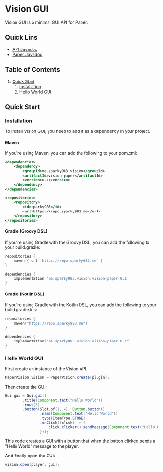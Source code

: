 # Vision GUI

Vision GUI is a minimal GUI API for Paper.

## Quick Lins

- [API Javadoc](https://repo.sparky983.me/javadoc/releases/me/sparky983/vision/vision-api/0.1)
- [Paper Javadoc](https://repo.sparky983.me/javadoc/releases/me/sparky983/vision/vision-paper/0.1)

## Table of Contents

1. [Quick Start](#quick-start)
    1. [Installation](#installation)
    2. [Hello World GUI](#hello-world-gui)

## Quick Start

### Installation

To install Vision GUI, you need to add it as a dependency in your project.

#### Maven

If you're using Maven, you can add the following to your pom.xml:

```xml
<dependencies>
    <dependency>
        <groupId>me.sparky983.vision</groupId>
        <artifactId>vision-paper</artifactId>
        <version>0.1</version>
    </dependency>
</dependencies>

<repositories>
    <repository>
        <id>sparky983</id>
        <url>https://repo.sparky983.me</url>
    </repository>
</repositories>
```

#### Gradle (Groovy DSL)

If you're using Gradle with the Groovy DSL, you can add the following to your build.gradle:

```groovy
repositories {
    maven { url 'https://repo.sparky983.me' }
}

dependencies {
    implementation 'me.sparky983.vision:vision-paper:0.1'
}
```

#### Gradle (Kotlin DSL)

If you're using Gradle with the Kotlin DSL, you can add the following to your build.gradle.kts:

```kotlin
repositories {
    maven("https://repo.sparky983.me")
}

dependencies {
    implementation("me.sparky983.vision:vision-paper:0.1")
}
```

### Hello World GUI


First create an instance of the Vision API.

```java
PaperVision vision = PaperVision.create(plugin);
```

Then create the GUI:

```java
Gui gui = Gui.gui()
        .title(Component.text("Hello World"))
        .rows(3)
        .button(Slot.of(1, 4), Button.button()
                .name(Component.text("Hello World"))
                .type(ItemType.STONE)
                .onClick((click) -> {
                    click.clicker().sendMessage(Component.text("Hello World"));
                }));
```

This code creates a GUI with a button that when the button clicked sends a "Hello World" message
to the player.

And finally open the GUI:

```java
vision.open(player, gui);
```
